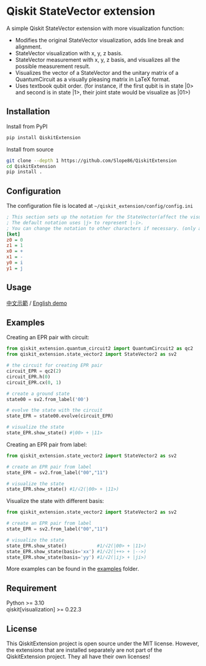 
# Qiskit StateVector extension

A simple Qiskit StateVector extension with more visualization function:

* Modifies the original StateVector visualization, adds line break and alignment.
* StateVector visualization with x, y, z basis.
* StateVector measurement with x, y, z basis, and visualizes all the possible measurement result.
* Visualizes the vector of a StateVector and the unitary matrix of a QuantumCircuit as a visually pleasing matrix in LaTeX format.
* Uses textbook qubit order. (for instance, if the first qubit is in state |0> and second is in state |1>, their joint state would be visualize as |01>)

## Installation

Install from PyPI

```bash
pip install QiskitExtension
```

Install from source

```bash
git clone --depth 1 https://github.com/Slope86/QiskitExtension
cd QiskitExtension
pip install .
```

## Configuration

The configuration file is located at `~/qiskit_extension/config/config.ini`

```ini
; This section sets up the notation for the StateVector(affect the visualization result and the constructor funcition from_label() ).
; The default notation uses |j> to represent |-i>. 
; You can change the notation to other characters if necessary. (only accept single characters.)
[ket]
z0 = 0
z1 = 1
x0 = +
x1 = -
y0 = i
y1 = j
```

## Usage

[中文示範](https://github.com/Slope86/QiskitExtension/blob/master/examples/0.%20%E5%9F%BA%E6%9C%AC%E6%93%8D%E4%BD%9C.ipynb) / [English demo](https://github.com/Slope86/QiskitExtension/blob/master/examples/eng%20(beta)/0.%20Basic%20operation.ipynb)

## Examples

Creating an EPR pair with circuit:

```python
from qiskit_extension.quantum_circuit2 import QuantumCircuit2 as qc2
from qiskit_extension.state_vector2 import StateVector2 as sv2

# the circuit for creating EPR pair
circuit_EPR = qc2(2)
circuit_EPR.h(0)
circuit_EPR.cx(0, 1)

# create a ground state
state00 = sv2.from_label('00')

# evolve the state with the circuit
state_EPR = state00.evolve(circuit_EPR)

# visualize the state
state_EPR.show_state() #|00> + |11>
```

Creating an EPR pair from label:
  
```python
from qiskit_extension.state_vector2 import StateVector2 as sv2

# create an EPR pair from label
state_EPR = sv2.from_label("00","11")

# visualize the state
state_EPR.show_state() #1/√2(|00> + |11>)
```

Visualize the state with different basis:

```python
from qiskit_extension.state_vector2 import StateVector2 as sv2

# create an EPR pair from label
state_EPR = sv2.from_label("00","11")

# visualize the state
state_EPR.show_state()           #1/√2(|00> + |11>)
state_EPR.show_state(basis='xx') #1/√2(|++> + |-->)
state_EPR.show_state(basis='yy') #1/√2(|ij> + |ji>)
```

More examples can be found in the [examples](https://github.com/Slope86/QiskitExtension/tree/master/examples) folder.

## Requirement

Python >= 3.10\
qiskit[visualization] >= 0.22.3

## License

This QiskitExtension project is open source under the MIT license.
However, the extensions that are installed separately are not part of the QiskitExtension project.
They all have their own licenses!
